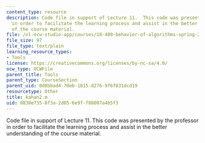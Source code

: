 ```yaml
---
content_type: resource
description: Code file in support of Lecture 11.  This code was presented by the professor
  in order to facilitate the learning process and assist in the better understanding
  of the course material.
file: /ol-ocw-studio-app/courses/18-409-behavior-of-algorithms-spring-2002/0838e7358f3a2d056e9ff86007a4b5f3_kahan2.m
file_size: 97
file_type: text/plain
learning_resource_types:
- Tools
license: https://creativecommons.org/licenses/by-nc-sa/4.0/
ocw_type: OCWFile
parent_title: Tools
parent_type: CourseSection
parent_uid: 0d8bbad4-70eb-1815-d276-9f6f831dcd19
resourcetype: Other
title: kahan2.m
uid: 0838e735-8f3a-2d05-6e9f-f86007a4b5f3
---
```

Code file in support of Lecture 11.  This code was presented by the professor in order to facilitate the learning process and assist in the better understanding of the course material.